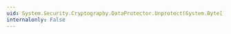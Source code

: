 ```yaml
---
uid: System.Security.Cryptography.DataProtector.Unprotect(System.Byte[])
internalonly: False
---
```

